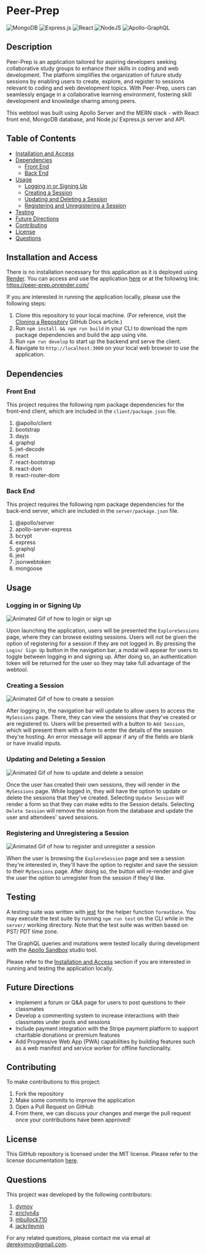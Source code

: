 # Peer-Prep
![MongoDB](https://img.shields.io/badge/MongoDB-%234ea94b.svg?style=for-the-badge&logo=mongodb&logoColor=white)
![Express.js](https://img.shields.io/badge/express.js-%23404d59.svg?style=for-the-badge&logo=express&logoColor=%2361DAFB)
![React](https://img.shields.io/badge/react-%2320232a.svg?style=for-the-badge&logo=react&logoColor=%2361DAFB)
![NodeJS](https://img.shields.io/badge/node.js-6DA55F?style=for-the-badge&logo=node.js&logoColor=white)
![Apollo-GraphQL](https://img.shields.io/badge/-ApolloGraphQL-311C87?style=for-the-badge&logo=apollo-graphql)


## Description
Peer-Prep is an application tailored for aspiring developers seeking collaborative study groups to enhance their skills in coding and web development. The platform simplifies the organization of future study sessions by enabling users to create, explore, and register to sessions relevant to coding and web development topics. With Peer-Prep, users can seamlessly engage in a collaborative learning environment, fostering skill development and knowledge sharing among peers.  

This webtool was built using Apollo Server and the MERN stack - with React front end, MongoDB database, and Node.js/ Express.js server and API. 


## Table of Contents
- [Installation and Access](#installation-and-access)
- [Dependencies](#dependencies)
  - [Front End](#front-end)
  - [Back End](#back-end)
- [Usage](#usage)
  - [Logging in or Signing Up](#logging-in-or-signing-up)
  - [Creating a Session](#creating-a-session)
  - [Updating and Deleting a Session](#updating-and-deleting-a-session)
  - [Registering and Unregistering a Session](#registering-and-unregistering-a-session)
- [Testing](#testing)
- [Future Directions](#future-directions)
- [Contributing](#contributing)
- [License](#license)
- [Questions](#questions)


## Installation and Access
There is no installation necessary for this application as it is deployed using [Render](https://docs.render.com/). You can access and use the application [here](https://peer-prep.onrender.com/) or at the following link: https://peer-prep.onrender.com/

If you are interested in running the application locally, please use the following steps:
1. Clone this repository to your local machine. (For reference, visit the [Cloning a Repository](https://docs.github.com/en/repositories/creating-and-managing-repositories/cloning-a-repository) GitHub Docs article.)
2. Run `npm install && npm run build` in your CLI to download the npm package dependencies and build the app using vite.
3. Run `npm run develop` to start up the backend and serve the client.
4. Navigate to `http://localhost:3000` on your local web browser to use the application. 


## Dependencies
### Front End
This project requires the following npm package dependencies for the front-end client, which are included in the `client/package.json` file.

1. @apollo/client
2. bootstrap
3. dayjs
4. graphql
5. jwt-decode
6. react
7. react-bootstrap
8. react-dom
9. react-router-dom

### Back End
This project requires the following npm package dependencies for the back-end server, which are included in the `server/package.json` file.
1. @apollo/server
2. apollo-server-express
3. bcrypt
4. express
5. graphql
6. jest
7. jsonwebtoken
8. mongoose


## Usage 
### Logging in or Signing Up 
![Animated Gif of how to login or sign up](./assets/imgs/peer-prep_login_signup.gif)

Upon launching the application, users will be presented the `ExploreSessions` page, where they can browse existing sessions. Users will not be given the option of registering for a session if they are not logged in. By pressing the `Login/ Sign Up` button in the navigation bar, a modal will appear for users to toggle between logging in and signing up. After doing so, an authentication token will be returned for the user so they may take full advantage of the webtool. 

### Creating a Session 
![Animated Gif of how to create a session](./assets/imgs/peer-prep_addSession.gif)

After logging in, the navigation bar will update to allow users to access the `MySessions` page. There, they can view the sessions that they've created or are registered to. Users will be presented with a button to `Add Session`, which will present them with a form to enter the details of the session they're hosting. An error message will appear if any of the fields are blank or have invalid inputs.

### Updating and Deleting a Session 
![Animated Gif of how to update and delete a session](./assets/imgs/peer-prep_updateSession_deleteSession.gif)

Once the user has created their own sessions, they will render in the `MySessions` page. While logged in, they will have the option to update or delete the sessions that they've created. Selecting `Update Session` will render a form so that they can make edits to the Session details. Selecting `Delete Session` will remove the session from the database and update the user and attendees' saved sessions.

### Registering and Unregistering a Session
![Animated Gif of how to register and unregister a session](./assets/imgs/peer-prep_addAttendee_removeAttendee.gif)

When the user is browsing the `ExploreSession` page and see a session they're interested in, they'll have the option to register and save the session to their `MySessions` page. After doing so, the button will re-render and give the user the option to unregister from the session if they'd like. 


## Testing 
A testing suite was written with [jest](https://www.npmjs.com/package/jest) for the helper function `formatDate`. You may execute the test suite by running `npm run test` on the CLI while in the `server/` working directory. Note that the test suite was written based on PST/ PDT time zone.

The GraphQL queries and mutations were tested locally during development with the [Apollo Sandbox](https://www.apollographql.com/docs/graphos/explorer/sandbox/) studio tool.  

Please refer to the [Installation and Access](#installation-and-access) section if you are interested in running and testing the application locally.


## Future Directions 
- Implement a forum or Q&A page for users to post questions to their classmates
- Develop a commenting system to increase interactions with their classmates under posts and sessions
- Include payment integration with the Stripe payment platform to support charitable donations or premium features
- Add Progressive Web App (PWA) capabilities by building features such as a web manifest and service worker for offline functionality.


## Contributing
To make contributions to this project:  
1. Fork the repository  
2. Make some commits to improve the application
3. Open a Pull Request on GitHub
4. From there, we can discuss your changes and merge the pull request once your contributions have been approved!


## License 
This GitHub repository is licensed under the MIT license. Please refer to the license documentation [here](https://opensource.org/licenses/MIT).
  

## Questions
This project was developed by the following contributors: 
1. [dymoy](https://github.com/dymoy)
2. [ericlyn4s](https://github.com/ericlyn4s)
3. [mbullock710](https://github.com/mbullock710)
2. [jackrileynin](https://github.com/jackrileynin)

For any related questions, please contact me via email at <derekymoy@gmail.com>.
